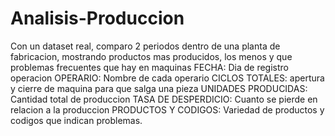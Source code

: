 # Analisis-Produccion
Con un dataset real, comparo 2 periodos dentro de una planta de fabricacion, mostrando productos mas producidos, los menos y que problemas frecuentes que hay en maquinas
FECHA: Dia de registro operacion
OPERARIO: Nombre de cada operario
CICLOS TOTALES: apertura y cierre de maquina para que salga una pieza
UNIDADES PRODUCIDAS: Cantidad total de produccion
TASA DE DESPERDICIO: Cuanto se pierde en relacion a la produccion
PRODUCTOS Y CODIGOS: Variedad de productos y codigos que indican problemas.
